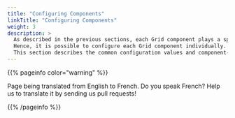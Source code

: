 ```yaml
---
title: "Configuring Components"
linkTitle: "Configuring Components"
weight: 3
description: >
  As described in the previous sections, each Grid component plays a specific role.
  Hence, it is possible to configure each Grid component individually. 
  This section describes the common configuration values and component-specific configuration values.
---
```


{{% pageinfo color="warning" %}}
<p class="lead">
   <i class="fas fa-language display-4"></i> 
   Page being translated from 
   English to French. Do you speak French? Help us to translate
   it by sending us pull requests!
</p>
{{% /pageinfo %}}